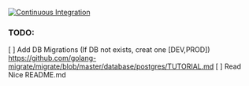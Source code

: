 [![Continuous Integration](https://github.com/GrolimundSolutions/aws_scheduler/actions/workflows/ci.yaml/badge.svg?branch=main)](https://github.com/GrolimundSolutions/aws_scheduler/actions/workflows/ci.yaml)

### TODO:
[ ] Add DB Migrations (If DB not exists, creat one [DEV,PROD])
https://github.com/golang-migrate/migrate/blob/master/database/postgres/TUTORIAL.md
[ ] Read Nice README.md
